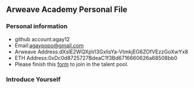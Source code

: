 ## Arweave Academy Personal File

### Personal information

- github account:agay12
- Email:agaypopo@gmail.com
- Arweave Address:dXslE2WQXpVl3GxlisYa-VtmkjEG6ZOfVEzzGoXwYx8
- ETH Address:0xDc0d8725727BdeaC1f3Bd6716660626a68508bb0
- Please finish this [form](https://docs.google.com/forms/d/e/1FAIpQLSfWA5fIIcBgmRppm3jNz5vmf9Mai_QMVil-2pO4r7YKn_Zhtw/viewform?usp=sf_link) to join in the talent pool.

### Introduce Yourself
